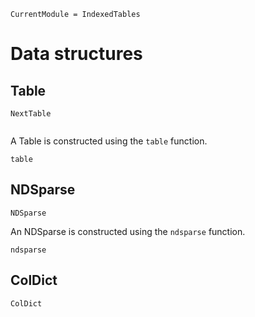 ```@meta
CurrentModule = IndexedTables
```
# Data structures

## Table

```@docs
NextTable
```

```jldoctest

```

A Table is constructed using the `table` function.

```@docs
table
```

## NDSparse

```@docs
NDSparse
```

An NDSparse is constructed using the `ndsparse` function.

```@docs
ndsparse
```

## ColDict

```@docs
ColDict
```
